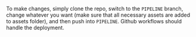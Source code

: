 To make changes, simply clone the repo, switch to the `PIPELINE` branch, change whatever you want (make sure that all necessary assets are added to assets folder), and then push into `PIPELINE`. Github workflows should handle the deployment.